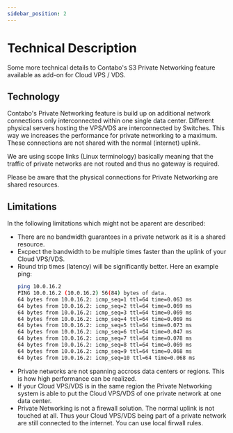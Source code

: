 ```yaml
---
sidebar_position: 2
---
```


# Technical Description

Some more technical details to Contabo's S3 Private Networking feature available as add-on for Cloud VPS / VDS.

## Technology

Contabo's Private Networking feature is build up on additional network connections only interconnected within one single data center. Different physical servers hosting the VPS/VDS are interconnected by Switches. This way we increases the performance for private networking to a maximum. These connections are not shared with the normal (internet) uplink.

We are using scope links (Linux terminology) basically meaning that the traffic of private networks are not routed and thus no gateway is required.

Please be aware that the physical connections for Private Networking are shared resources.

## Limitations

In the following limitations which might not be aparent are described:

* There are no bandwidth guarantees in a private network as it is a shared resource.
* Excpect the bandwidth to be multiple times faster than the uplink of your Cloud VPS/VDS.
* Round trip times (latency) will be significantly better. Here an example ping:
  ```sh
  ping 10.0.16.2
  PING 10.0.16.2 (10.0.16.2) 56(84) bytes of data.
  64 bytes from 10.0.16.2: icmp_seq=1 ttl=64 time=0.063 ms
  64 bytes from 10.0.16.2: icmp_seq=2 ttl=64 time=0.069 ms
  64 bytes from 10.0.16.2: icmp_seq=3 ttl=64 time=0.069 ms
  64 bytes from 10.0.16.2: icmp_seq=4 ttl=64 time=0.069 ms
  64 bytes from 10.0.16.2: icmp_seq=5 ttl=64 time=0.073 ms
  64 bytes from 10.0.16.2: icmp_seq=6 ttl=64 time=0.047 ms
  64 bytes from 10.0.16.2: icmp_seq=7 ttl=64 time=0.078 ms
  64 bytes from 10.0.16.2: icmp_seq=8 ttl=64 time=0.069 ms
  64 bytes from 10.0.16.2: icmp_seq=9 ttl=64 time=0.068 ms
  64 bytes from 10.0.16.2: icmp_seq=10 ttl=64 time=0.068 ms
  ```
* Private networks are not spanning accross data centers or regions. This is how high performance can be realized.
* If your Cloud VPS/VDS is in the same region the Private Networking system is able to put the Cloud VPS/VDS of one private network at one data center.
* Private Networking is not a firewall solution. The normal uplink is not touched at all. Thus your Cloud VPS/VDS being part of a private network are still connected to the internet. You can use local firwall rules.
